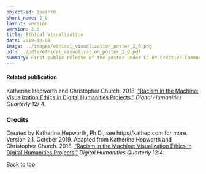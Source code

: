 ```yaml
---
object-id: 2point0
short_name: 2_0
layout: version
version: 2.0
title: Ethical Visualization
date: 2019-10-08
image: ../images/ethical_visualization_poster_2_0.png
pdf: ../pdfs/ethical_visualization_poster_2_0.pdf
summary: First public release of the poster under CC-BY Creative Commons licensing. This version was influenced by conversations at and reflections on the MyDataGlobal conference in Helsinki, Finland, in September, and visits to Konstfact in Stockholm and Malardalen University in Eskilstuna, Sweden. Designing the poster also resulted in changes to the method. It was also influenced by insights gained while teaching Taming Treacherous Data at the Digital Humanities Summer Institute at the University of Victoria, Victoria, Canada.
---
```

#### Related publication
Katherine Hepworth and Christopher Church. 2018. [“Racism in the Machine: Visualization Ethics in Digital Humanities Projects.”](http://www.digitalhumanities.org/dhq/vol/12/4/000408/000408.html) *Digital Humanities Quarterly* 12/:4.  

### Credits

Created by Katherine Hepworth, Ph.D., see https//kathep.com for more. Version 2.1, October 2019. Adapted from Katherine Hepworth and Christopher Church. 2018. [“Racism in the Machine: Visualization Ethics in Digital Humanities Projects.”](http://www.digitalhumanities.org/dhq/vol/12/4/000408/000408.html) *Digital Humanities Quarterly* 12:4.     

[Back to top](#visualization-ethics)
